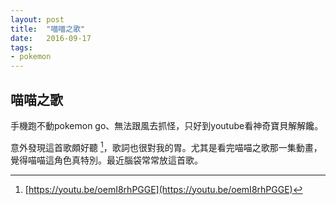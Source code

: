 ```yaml
---
layout: post
title:  "喵喵之歌"
date:   2016-09-17
tags:
- pokemon
---
```


## 喵喵之歌

手機跑不動pokemon go、無法跟風去抓怪，只好到youtube看神奇寶貝解解饞。

意外發現這首歌頗好聽 [^1]，歌詞也很對我的胃。尤其是看完喵喵之歌那一集動畫，覺得喵喵這角色真特別。最近腦袋常常放這首歌。

[^1]: [https://youtu.be/oemI8rhPGGE](https://youtu.be/oemI8rhPGGE)